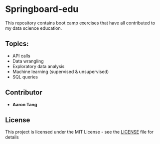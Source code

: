 # Springboard-edu
This repository contains boot camp exercises that have all contributed to my data science education.

## Topics:
- API calls
- Data wrangling
- Exploratory data analysis
- Machine learning (supervised & unsupervised)
- SQL queries

## Contributor
- **Aaron Tang**

## License
This project is licensed under the MIT License - see the [LICENSE](./LICENSE) file for details